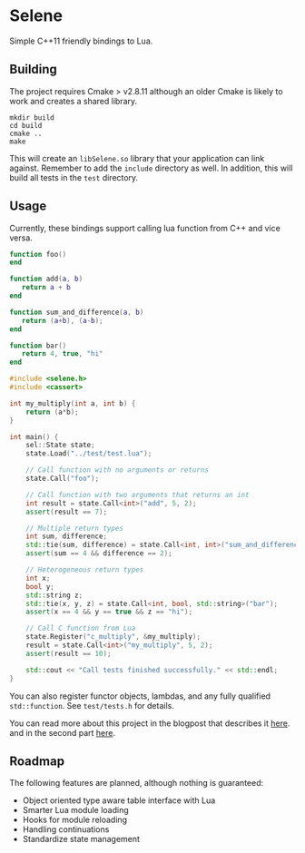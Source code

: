 # Selene

Simple C++11 friendly bindings to Lua.

## Building

The project requires Cmake > v2.8.11 although an older Cmake is likely
to work and creates a shared library.

```
mkdir build
cd build
cmake ..
make
```

This will create an `libSelene.so` library that your application can
link against. Remember to add the `include` directory as well. In
addition, this will build all tests in the `test` directory.

## Usage

Currently, these bindings support calling lua function from C++ and vice versa.

```lua
function foo()
end

function add(a, b)
   return a + b
end

function sum_and_difference(a, b)
   return (a+b), (a-b);
end

function bar()
   return 4, true, "hi"
end
```

```c++
#include <selene.h>
#include <cassert>

int my_multiply(int a, int b) {
    return (a*b);
}

int main() {
    sel::State state;
    state.Load("../test/test.lua");

    // Call function with no arguments or returns
    state.Call("foo");

    // Call function with two arguments that returns an int
    int result = state.Call<int>("add", 5, 2);
    assert(result == 7);

    // Multiple return types
    int sum, difference;
    std::tie(sum, difference) = state.Call<int, int>("sum_and_difference", 3, 1);
    assert(sum == 4 && difference == 2);

    // Heterogeneous return types
    int x;
    bool y;
    std::string z;
    std::tie(x, y, z) = state.Call<int, bool, std::string>("bar");
    assert(x == 4 && y == true && z == "hi");

    // Call C function from Lua
    state.Register("c_multiply", &my_multiply);
    result = state.Call<int>("my_multiply", 5, 2);
    assert(result == 10);

    std::cout << "Call tests finished successfully." << std::endl;
}
```

You can also register functor objects, lambdas, and any fully
qualified `std::function`. See `test/tests.h` for details.

You can read more about this project in the blogpost that describes it
[here](http://www.jeremyong.com/blog/2014/01/10/interfacing-lua-with-templates-in-c-plus-plus-11/).
and in the second part
[here](http://www.jeremyong.com/blog/2014/01/14/interfacing-lua-with-templates-in-c-plus-plus-11-continued).

## Roadmap

The following features are planned, although nothing is guaranteed:

- Object oriented type aware table interface with Lua
- Smarter Lua module loading
- Hooks for module reloading
- Handling continuations
- Standardize state management
